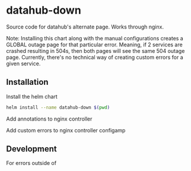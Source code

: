 # datahub-down

Source code for datahub's alternate page. Works through nginx.

Note: Installing this chart along with the manual configurations creates a GLOBAL outage page for that particular error. Meaning, if 2 services are crashed resulting in 504s, then both pages will see the same 504 outage page. Currently, there's no technical way of creating custom errors for a given service.

## Installation

Install the helm chart

```bash
helm install --name datahub-down $(pwd)
```

Add annotations to nginx controller

Add custom errors to nginx controller configamp

## Development

For errors outside of